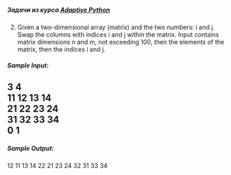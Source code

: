 ##### Задачи из курса [Adaptive Python](https://stepik.org/course/568)

2. Given a two-dimensional array (matrix) and the two numbers: i and j. Swap the columns with indices i and j within the matrix.
Input contains matrix dimensions n and m, not exceeding 100, then the elements of the matrix, then the indices i and j.
##### Sample Input:
3 4  
11 12 13 14  
21 22 23 24  
31 32 33 34  
0 1  
---  
##### Sample Output:
12 11 13 14
22 21 23 24
32 31 33 34
